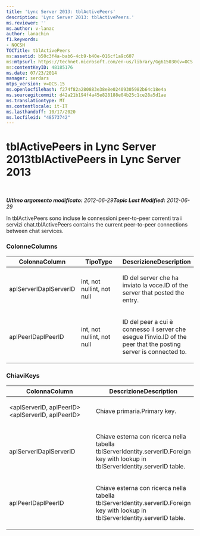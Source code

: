 ```yaml
---
title: 'Lync Server 2013: tblActivePeers'
description: 'Lync Server 2013: tblActivePeers.'
ms.reviewer: ''
ms.author: v-lanac
author: lanachin
f1.keywords:
- NOCSH
TOCTitle: tblActivePeers
ms:assetid: b50c3f4a-bab6-4cb9-b40e-016cf1a9c607
ms:mtpsurl: https://technet.microsoft.com/en-us/library/Gg615030(v=OCS.15)
ms:contentKeyID: 48185176
ms.date: 07/23/2014
manager: serdars
mtps_version: v=OCS.15
ms.openlocfilehash: f274f82a280883e38e8e02409305982b64c18e4a
ms.sourcegitcommit: d42a21b194f4a45e828188e04b25c1ce28a5d1ae
ms.translationtype: MT
ms.contentlocale: it-IT
ms.lasthandoff: 10/17/2020
ms.locfileid: "48573742"
---
```

# <a name="tblactivepeers-in-lync-server-2013"></a><span data-ttu-id="3e82e-103">tblActivePeers in Lync Server 2013</span><span class="sxs-lookup"><span data-stu-id="3e82e-103">tblActivePeers in Lync Server 2013</span></span>

<div data-xmlns="http://www.w3.org/1999/xhtml">

<div class="topic" data-xmlns="http://www.w3.org/1999/xhtml" data-msxsl="urn:schemas-microsoft-com:xslt" data-cs="https://msdn.microsoft.com/">

<div data-asp="https://msdn2.microsoft.com/asp">



</div>

<div id="mainSection">

<div id="mainBody">

<span> </span>

<span data-ttu-id="3e82e-104">_**Ultimo argomento modificato:** 2012-06-29_</span><span class="sxs-lookup"><span data-stu-id="3e82e-104">_**Topic Last Modified:** 2012-06-29_</span></span>

<span data-ttu-id="3e82e-105">In tblActivePeers sono incluse le connessioni peer-to-peer correnti tra i servizi chat.</span><span class="sxs-lookup"><span data-stu-id="3e82e-105">tblActivePeers contains the current peer-to-peer connections between chat services.</span></span>

### <a name="columns"></a><span data-ttu-id="3e82e-106">Colonne</span><span class="sxs-lookup"><span data-stu-id="3e82e-106">Columns</span></span>

<table>
<colgroup>
<col style="width: 33%" />
<col style="width: 33%" />
<col style="width: 33%" />
</colgroup>
<thead>
<tr class="header">
<th><span data-ttu-id="3e82e-107">Colonna</span><span class="sxs-lookup"><span data-stu-id="3e82e-107">Column</span></span></th>
<th><span data-ttu-id="3e82e-108">Tipo</span><span class="sxs-lookup"><span data-stu-id="3e82e-108">Type</span></span></th>
<th><span data-ttu-id="3e82e-109">Descrizione</span><span class="sxs-lookup"><span data-stu-id="3e82e-109">Description</span></span></th>
</tr>
</thead>
<tbody>
<tr class="odd">
<td><p><span data-ttu-id="3e82e-110">aplServerID</span><span class="sxs-lookup"><span data-stu-id="3e82e-110">aplServerID</span></span></p></td>
<td><p><span data-ttu-id="3e82e-111">int, not null</span><span class="sxs-lookup"><span data-stu-id="3e82e-111">int, not null</span></span></p></td>
<td><p><span data-ttu-id="3e82e-112">ID del server che ha inviato la voce.</span><span class="sxs-lookup"><span data-stu-id="3e82e-112">ID of the server that posted the entry.</span></span></p></td>
</tr>
<tr class="even">
<td><p><span data-ttu-id="3e82e-113">aplPeerID</span><span class="sxs-lookup"><span data-stu-id="3e82e-113">aplPeerID</span></span></p></td>
<td><p><span data-ttu-id="3e82e-114">int, not null</span><span class="sxs-lookup"><span data-stu-id="3e82e-114">int, not null</span></span></p></td>
<td><p><span data-ttu-id="3e82e-115">ID del peer a cui è connesso il server che esegue l'invio.</span><span class="sxs-lookup"><span data-stu-id="3e82e-115">ID of the peer that the posting server is connected to.</span></span></p></td>
</tr>
</tbody>
</table>


### <a name="keys"></a><span data-ttu-id="3e82e-116">Chiavi</span><span class="sxs-lookup"><span data-stu-id="3e82e-116">Keys</span></span>

<table>
<colgroup>
<col style="width: 50%" />
<col style="width: 50%" />
</colgroup>
<thead>
<tr class="header">
<th><span data-ttu-id="3e82e-117">Colonna</span><span class="sxs-lookup"><span data-stu-id="3e82e-117">Column</span></span></th>
<th><span data-ttu-id="3e82e-118">Descrizione</span><span class="sxs-lookup"><span data-stu-id="3e82e-118">Description</span></span></th>
</tr>
</thead>
<tbody>
<tr class="odd">
<td><p><span data-ttu-id="3e82e-119">&lt;aplServerID, aplPeerID&gt;</span><span class="sxs-lookup"><span data-stu-id="3e82e-119">&lt;aplServerID, aplPeerID&gt;</span></span></p></td>
<td><p><span data-ttu-id="3e82e-120">Chiave primaria.</span><span class="sxs-lookup"><span data-stu-id="3e82e-120">Primary key.</span></span></p></td>
</tr>
<tr class="even">
<td><p><span data-ttu-id="3e82e-121">aplServerID</span><span class="sxs-lookup"><span data-stu-id="3e82e-121">aplServerID</span></span></p></td>
<td><p><span data-ttu-id="3e82e-122">Chiave esterna con ricerca nella tabella tblServerIdentity.serverID.</span><span class="sxs-lookup"><span data-stu-id="3e82e-122">Foreign key with lookup in tblServerIdentity.serverID table.</span></span></p></td>
</tr>
<tr class="odd">
<td><p><span data-ttu-id="3e82e-123">aplPeerID</span><span class="sxs-lookup"><span data-stu-id="3e82e-123">aplPeerID</span></span></p></td>
<td><p><span data-ttu-id="3e82e-124">Chiave esterna con ricerca nella tabella tblServerIdentity.serverID.</span><span class="sxs-lookup"><span data-stu-id="3e82e-124">Foreign key with lookup in tblServerIdentity.serverID table.</span></span></p></td>
</tr>
</tbody>
</table>


</div>

<span> </span>

</div>

</div>

</div>

